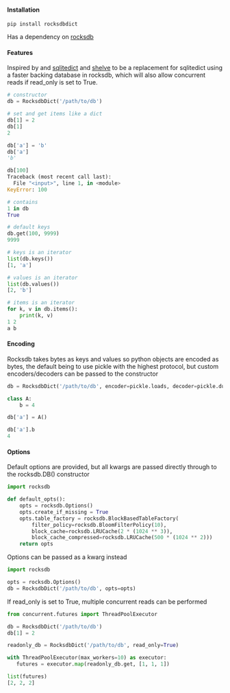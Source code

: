 #### Installation
```
pip install rocksdbdict
```

Has a dependency on [rocksdb](https://github.com/facebook/rocksdb)

#### Features

Inspired by and [sqlitedict](https://pypi.org/project/sqlitedict/) and [shelve](https://docs.python.org/3/library/shelve.html) to be a replacement for sqlitedict using a faster backing database in rocksdb, which will also allow concurrent reads if read_only is set to True.

```python
# constructor
db = RocksdbDict('/path/to/db')
```

```python
# set and get items like a dict
db[1] = 2
db[1]
2

db['a'] = 'b'
db['a']
'b'

db[100]
Traceback (most recent call last):
  File "<input>", line 1, in <module>
KeyError: 100

# contains
1 in db
True

# default keys
db.get(100, 9999)
9999

# keys is an iterator
list(db.keys())
[1, 'a']

# values is an iterator
list(db.values())
[2, 'b']

# items is an iterator
for k, v in db.items():
    print(k, v)
1 2
a b
```

#### Encoding

Rocksdb takes bytes as keys and values so python objects are encoded as bytes, the default being to use pickle with the highest protocol, but custom encoders/decoders can be passed to the constructor

```python
db = RocksdbDict('/path/to/db', encoder=pickle.loads, decoder=pickle.dumps)

class A:
    b = 4

db['a'] = A()

db['a'].b
4
```

#### Options

Default options are provided, but all kwargs are passed directly through to the rocksdb.DB() constructor

```python
import rocksdb

def default_opts():
    opts = rocksdb.Options()
    opts.create_if_missing = True
    opts.table_factory = rocksdb.BlockBasedTableFactory(
        filter_policy=rocksdb.BloomFilterPolicy(10),
        block_cache=rocksdb.LRUCache(2 * (1024 ** 3)),
        block_cache_compressed=rocksdb.LRUCache(500 * (1024 ** 2)))
    return opts
```

Options can be passed as a kwarg instead

```python
import rocksdb

opts = rocksdb.Options()
db = RocksdbDict('/path/to/db', opts=opts)
```

If read_only is set to True, multiple concurrent reads can be performed
```python
from concurrent.futures import ThreadPoolExecutor

db = RocksdbDict('/path/to/db')
db[1] = 2

readonly_db = RocksdbDict('/path/to/db', read_only=True)

with ThreadPoolExecutor(max_workers=10) as executor:
   futures = executor.map(readonly_db.get, [1, 1, 1])

list(futures)
[2, 2, 2]
```




